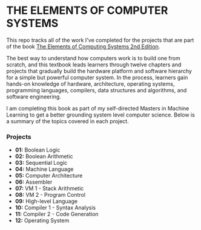# THE ELEMENTS OF COMPUTER SYSTEMS

This repo tracks all of the work I've completed for the projects that are part
of the book [The Elements of Computing Systems 2nd Edition](https://www.amazon.com/Elements-Computing-Systems-second-Principles-dp-0262539802/dp/0262539802/ref=dp_ob_title_bk).

The best way to understand how computers work is to build one from scratch, and
this textbook leads learners through twelve chapters and projects that
gradually build the hardware platform and software hierarchy for a simple but
powerful computer system. In the process, learners gain hands-on knowledge of
hardware, architecture, operating systems, programming languages, compilers,
data structures and algorithms, and software engineering.

I am completing this book as part of my self-directed Masters in Machine
Learning to get a better grounding system level computer science. Below is a
summary of the topics covered in each project.

### Projects

* **01:** Boolean Logic
* **02:** Boolean Arithmetic
* **03:** Sequential Logic
* **04:** Machine Language
* **05:** Computer Architecture
* **06:** Assembler
* **07:** VM 1 - Stack Arithmetic
* **08:** VM 2 - Program Control
* **09:** High-level Language
* **10:** Compiler 1 - Syntax Analysis
* **11:** Compiler 2 - Code Generation 
* **12:** Operating System

